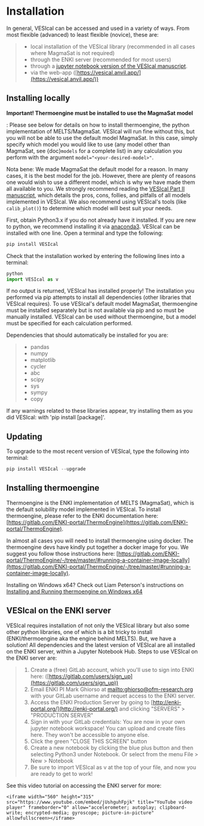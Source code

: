 # Installation

In general, VESIcal can be accessed and used in a variety of ways. From most flexible (advanced) to least flexible (novice), these are:

> - local installation of the VESIcal library (recommended in all cases where MagmaSat is not required)
> - through the ENKI server (recommended for most users)
> - through a [jupyter notebook version of the VESIcal manuscript](https://mybinder.org/v2/gh/kaylai/vesical-binder/HEAD?filepath=Manuscript.ipynb).
> - via the web-app ([https://vesical.anvil.app/](https://vesical.anvil.app/))

## Installing locally

**Important! Thermoengine must be installed to use the MagmaSat model**

: Please see below for details on how to install thermoengine, the python implementation of MELTS/MagmaSat. VESIcal will run fine without this, but you will not be able to use the default model MagmaSat. In this case, simply specify which model you would like to use (any model other than MagmaSat, see {doc}`models` for a complete list) in any calculation you perform with the argument `model="<your-desired-model>"`.

  Nota bene: We made MagmaSat the default model for a reason. In many cases, it is the best model for the job. However, there are plenty of reasons one would wish to use a different model, which is why we have made them all available to you. We strongly recommend reading the [VESIcal Part II manuscript](https://agupubs.onlinelibrary.wiley.com/doi/10.1029/2021EA001932), which details the pros, cons, follies, and pitfalls of all models implemented in VESIcal. We also recommend using VESIcal's tools (like `calib_plot()`) to determine which model will best suit your needs.

First, obtain Python3.x if you do not already have it installed. If you are new to python, we recommend installing it via [anaconda3](https://www.anaconda.com/products/individual). VESIcal can be installed with one line. Open a terminal and type the following:

```python
pip install VESIcal
```

Check that the installation worked by entering the following lines into a terminal:

```python
python
import VESIcal as v
```

If no output is returned, VESIcal has installed properly! The installation you performed via pip attempts to install all dependencies (other libraries that VESIcal requires). To use VESIcal's default model MagmaSat, thermoengine must be installed separately but is not available via pip and so must be manually installed. VESIcal can be used without thermoengine, but a model must be specified for each calculation performed.

Dependencies that should automatically be installed for you are:

> - pandas
> - numpy
> - matplotlib
> - cycler
> - abc
> - scipy
> - sys
> - sympy
> - copy

If any warnings related to these libraries appear, try installing them as you did VESIcal: with 'pip install [package]'.

## Updating

To upgrade to the most recent version of VESIcal, type the following into terminal:

```python
pip install VESIcal --upgrade
```

## Installing thermoengine

Thermoengine is the ENKI implementation of MELTS (MagmaSat), which is the default solubility model implemented in VESIcal. To install thermoengine, please refer to the ENKI documentation here: [https://gitlab.com/ENKI-portal/ThermoEngine](https://gitlab.com/ENKI-portal/ThermoEngine).

In almost all cases you will need to install thermoengine using docker. The thermoengine devs have kindly put together a docker image for you. We suggest you follow those instructions here: [https://gitlab.com/ENKI-portal/ThermoEngine/-/tree/master/#running-a-container-image-locally](https://gitlab.com/ENKI-portal/ThermoEngine/-/tree/master/#running-a-container-image-locally).

Installing on Windows x64? Check out Liam Peterson's instructions on [Installing and Running thermoengine on Windows x64](https://github.com/kaylai/VESIcal/raw/master/docs/thermoengine_local_install_Windowsx64.docx)

## VESIcal on the ENKI server

VESIcal requires installation of not only the VESIcal library but also some other python libraries, one of which is a bit tricky to install (ENKI/thermoengine aka the engine behind MELTS). But, we have a solution! All dependencies and the latest version of VESIcal are all installed on the ENKI server, within a Jupyter Notebook Hub. Steps to use VESIcal on the ENKI server are:

> 1. Create a (free) GitLab account, which you'll use to sign into ENKI here: ([https://gitlab.com/users/sign_up](https://gitlab.com/users/sign_up))
> 2. Email ENKI PI Mark Ghiorso at <mailto:ghiorso@ofm-research.org> with your GitLab username and requet access to the ENKI server.
> 3. Access the ENKI Production Server by going to [http://enki-portal.org/](http://enki-portal.org/) and clicking "SERVERS" > "PRODUCTION SERVER"
> 4. Sign in with your GitLab credentials: You are now in your own jupyter notebook workspace! You can upload and create files here. They won't be accessible to anyone else.
> 5. Click the green "CLOSE THIS SCREEN" button
> 6. Create a new notebook by clicking the blue plus button and then selecting Python3 under Notebook. Or select from the menu File > New > Notebook
> 7. Be sure to import VESIcal as v at the top of your file, and now you are ready to get to work!

See this video tutorial on accessing the ENKI server for more:

```{raw} html
<iframe width="560" height="315" src="https://www.youtube.com/embed/jUshguhFpjk" title="YouTube video player" frameborder="0" allow="accelerometer; autoplay; clipboard-write; encrypted-media; gyroscope; picture-in-picture" allowfullscreen></iframe>
```
